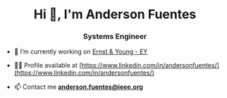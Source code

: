 <h1 align="center">Hi 👋, I'm Anderson Fuentes</h1>
<h3 align="center">Systems Engineer</h3>

<!--
**andersonfuentesp/andersonfuentesp** is a ✨ _special_ ✨ repository because its `README.md` (this file) appears on your GitHub profile.

Here are some ideas to get you started:

- 🔭 I’m currently working on ...
- 🌱 I’m currently learning ...
- 👯 I’m looking to collaborate on ...
- 🤔 I’m looking for help with ...
- 💬 Ask me about ...
- 📫 How to reach me: ...
- 😄 Pronouns: ...
- ⚡ Fun fact: ...
-->

- 🔭 I’m currently working on [Ernst & Young - EY](https://www.ey.com/es_pe)

- 👨‍💻 Profile available at [https://www.linkedin.com/in/andersonfuentes/](https://www.linkedin.com/in/andersonfuentes/)

- 📫 Contact me **anderson.fuentes@ieee.org**

<!--  ### Blogs posts -->
<!-- BLOG-POST-LIST:START -->
<!-- BLOG-POST-LIST:END -->
